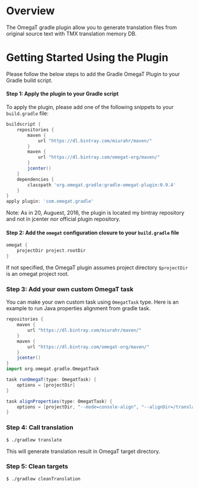 # Overview

The OmegaT gradle plugin allow you to generate translation files from original source text
with TMX translation memory DB.

# Getting Started Using the Plugin

Please follow the below steps to add the Gradle OmegaT Plugin to your Gradle build script.

#### Step 1: Apply the plugin to your Gradle script

To apply the plugin, please add one of the following snippets to your `build.gradle` file:

```groovy
buildscript {
    repositories {
        maven {
            url "https://dl.bintray.com/miurahr/maven/"
        }
        maven {
            url "https://dl.bintray.com/omegat-org/maven/"
        }
        jcenter()
    }
    dependencies {
        classpath 'org.omegat.gradle:gradle-omegat-plugin:0.9.4'
    }
}
apply plugin: 'com.omegat.gradle'
```
Note:
As in 20, Auguest, 2016, the plugin is located my bintray repository and not in jcenter nor
official plugin repository.

#### Step 2: Add the `omegat` configuration closure to your `build.gradle` file

```groovy
omegat {
    projectDir project.rootDir
}
```

If not specified, the OmegaT plugin assumes project directory `$projectDir` is an omegat project root.

### Step 3: Add your own custom OmegaT task

You can make your own custom task using `OmegatTask` type.
Here is an example to run Java properties alignment from gradle task.

```groovy
repositories {
    maven {
        url "https://dl.bintray.com/miurahr/maven/"
    }
    maven {
        url "https://dl.bintray.com/omegat-org/maven/"
    }
    jcenter()
}
import org.omegat.gradle.OmegatTask

task runOmegaT(type: OmegatTask) {
    options = [projectDir]
}

task alignProperties(type: OmegatTask) {
    options = [projectDir, "--mode=console-align", "--alignDir=/translatedFiles/"]
}
```

### Step 4: Call translation

```bash
$ ./gradlew translate
```

This will generate translation result in OmegaT target directory.


### Step 5: Clean targets

```bash
$ ./gradlew cleanTranslation
```

